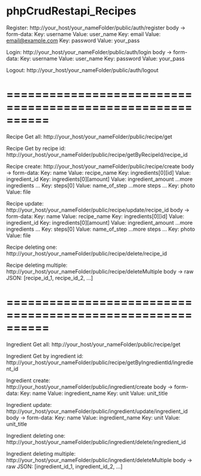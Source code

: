 # phpCrudRestapi_Recipes


Register:
http://your_host/your_nameFolder/public/auth/register
body -> form-data:
Key: username
Value: user_name
Key: email
Value: email@example.com
Key: password
Value: your_pass

Login:
http://your_host/your_nameFolder/public/auth/login
body -> form-data:
Key: username
Value: user_name
Key: password
Value: your_pass

Logout:
http://your_host/your_nameFolder/public/auth/logout

==========================================================
==========================================================

Recipe Get all:
http://your_host/your_nameFolder/public/recipe/get

Recipe Get by recipe id:
http://your_host/your_nameFolder/public/recipe/getByRecipeId/recipe_id

Recipe create:
http://your_host/your_nameFolder/public/recipe/create
body -> form-data:
Key: name
Value: recipe_name
Key: ingredients[0][id]
Value: ingredient_id
Key: ingredients[0][amount]
Value: ingredient_amount
...more ingredients
...
Key: steps[0]
Value: name_of_step
...more steps
...
Key: photo
Value: file

Recipe update:
http://your_host/your_nameFolder/public/recipe/update/recipe_id
body -> form-data:
Key: name
Value: recipe_name
Key: ingredients[0][id]
Value: ingredient_id
Key: ingredients[0][amount]
Value: ingredient_amount
...more ingredients
...
Key: steps[0]
Value: name_of_step
...more steps
...
Key: photo
Value: file

Recipe deleting one:
http://your_host/your_nameFolder/public/recipe/delete/recipe_id

Recipe deleting multiple:
http://your_host/your_nameFolder/public/recipe/deleteMultiple
body -> raw JSON:
[recipe_id_1, recipe_id_2, ...]

==========================================================
==========================================================

Ingredient Get all:
http://your_host/your_nameFolder/public/recipe/get

Ingredient Get by ingredient id:
http://your_host/your_nameFolder/public/recipe/getByIngredientId/ingredient_id

Ingredient create:
http://your_host/your_nameFolder/public/ingredient/create
body -> form-data:
Key: name
Value: ingredient_name
Key: unit
Value: unit_title

Ingredient update:
http://your_host/your_nameFolder/public/ingredient/update/ingredient_id
body -> form-data:
Key: name
Value: ingredient_name
Key: unit
Value: unit_title

Ingredient deleting one:
http://your_host/your_nameFolder/public/ingredient/delete/ingredient_id

Ingredient deleting multiple:
http://your_host/your_nameFolder/public/ingredient/deleteMultiple
body -> raw JSON:
[ingredient_id_1, ingredient_id_2, ...]


